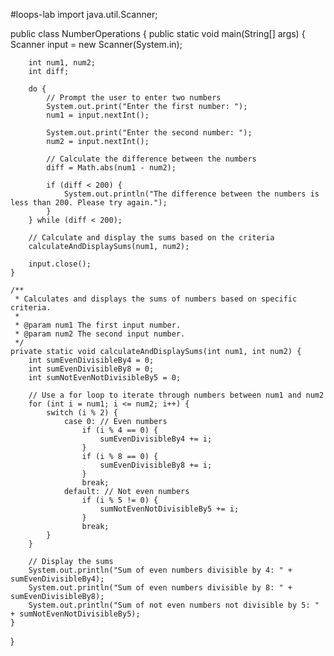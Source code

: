 #loops-lab
import java.util.Scanner;

public class NumberOperations {
    public static void main(String[] args) {
        Scanner input = new Scanner(System.in);

        int num1, num2;
        int diff;

        do {
            // Prompt the user to enter two numbers
            System.out.print("Enter the first number: ");
            num1 = input.nextInt();

            System.out.print("Enter the second number: ");
            num2 = input.nextInt();

            // Calculate the difference between the numbers
            diff = Math.abs(num1 - num2);

            if (diff < 200) {
                System.out.println("The difference between the numbers is less than 200. Please try again.");
            }
        } while (diff < 200);

        // Calculate and display the sums based on the criteria
        calculateAndDisplaySums(num1, num2);

        input.close();
    }

    /**
     * Calculates and displays the sums of numbers based on specific criteria.
     *
     * @param num1 The first input number.
     * @param num2 The second input number.
     */
    private static void calculateAndDisplaySums(int num1, int num2) {
        int sumEvenDivisibleBy4 = 0;
        int sumEvenDivisibleBy8 = 0;
        int sumNotEvenNotDivisibleBy5 = 0;

        // Use a for loop to iterate through numbers between num1 and num2
        for (int i = num1; i <= num2; i++) {
            switch (i % 2) {
                case 0: // Even numbers
                    if (i % 4 == 0) {
                        sumEvenDivisibleBy4 += i;
                    }
                    if (i % 8 == 0) {
                        sumEvenDivisibleBy8 += i;
                    }
                    break;
                default: // Not even numbers
                    if (i % 5 != 0) {
                        sumNotEvenNotDivisibleBy5 += i;
                    }
                    break;
            }
        }

        // Display the sums
        System.out.println("Sum of even numbers divisible by 4: " + sumEvenDivisibleBy4);
        System.out.println("Sum of even numbers divisible by 8: " + sumEvenDivisibleBy8);
        System.out.println("Sum of not even numbers not divisible by 5: " + sumNotEvenNotDivisibleBy5);
    }
}
